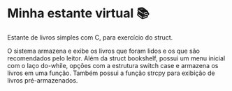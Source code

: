 # Minha estante virtual 📚
Estante de livros simples com C, para exercício do struct.

O sistema armazena e exibe os livros que foram lidos e os que são recomendados pelo leitor.
Além da struct bookshelf, possui um menu inicial com o laço do-while, opções com a estrutura switch case e armazena os livros em uma função.
Também possui a função strcpy para exibição de livros pré-armazenados.
